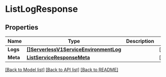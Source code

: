 # ListLogResponse

## Properties

Name | Type | Description | Notes
------------ | ------------- | ------------- | -------------
**Logs** | [**[]ServerlessV1ServiceEnvironmentLog**](ServerlessV1ServiceEnvironmentLog.md) |  |[optional] 
**Meta** | [**ListServiceResponseMeta**](ListServiceResponseMeta.md) |  |[optional] 

[[Back to Model list]](../README.md#documentation-for-models) [[Back to API list]](../README.md#documentation-for-api-endpoints) [[Back to README]](../README.md)


